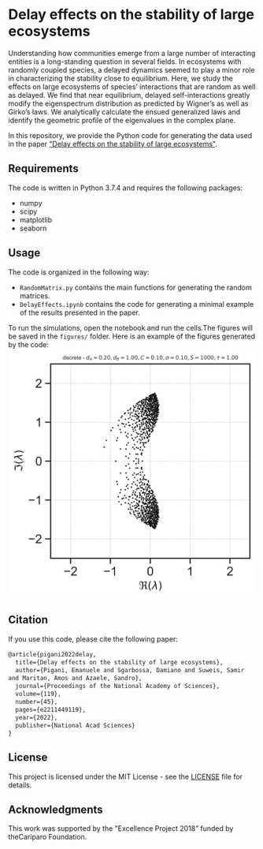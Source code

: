 # Delay effects on the stability of large ecosystems
Understanding how communities emerge from a large number of interacting entities is a long-standing question in several fields. In ecosystems with randomly coupled species, a delayed dynamics seemed to play a minor role in characterizing the stability close to equilibrium. Here, we study the effects on large ecosystems of species’ interactions that are random as well as delayed. We find that near equilibrium, delayed self-interactions greatly modify the eigenspectrum distribution as predicted by Wigner’s as well as Girko’s laws. We analytically calculate the ensued generalized laws and identify the geometric profile of the eigenvalues in the complex plane.

In this repository, we provide the Python code for generating the data used in the paper ["Delay effects on the stability of large ecosystems"](https://www.pnas.org/doi/full/10.1073/pnas.2211449119).

## Requirements
The code is written in Python 3.7.4 and requires the following packages:
* numpy
* scipy
* matplotlib
* seaborn

## Usage
The code is organized in the following way:
* `RandomMatrix.py` contains the main functions for generating the random matrices.
* `DelayEffects.ipynb` contains the code for generating a minimal example of the results presented in the paper.

To run the simulations, open the notebook and run the cells.The figures will be saved in the `figures/` folder. Here is an example of the figures generated by the code:
![fig1](figures/discrete_delay_dA0.20_dB1.00_C0.10_sigma0.10_S1000_tau1.00.png)

## Citation
If you use this code, please cite the following paper:
```
@article{pigani2022delay,
  title={Delay effects on the stability of large ecosystems},
  author={Pigani, Emanuele and Sgarbossa, Damiano and Suweis, Samir and Maritan, Amos and Azaele, Sandro},
  journal={Proceedings of the National Academy of Sciences},
  volume={119},
  number={45},
  pages={e2211449119},
  year={2022},
  publisher={National Acad Sciences}
}
```

## License
This project is licensed under the MIT License - see the [LICENSE](LICENSE) file for details.

## Acknowledgments
This work was supported by the "Excellence Project 2018” funded by theCariparo Foundation.
